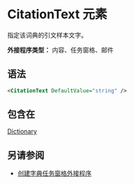 # <a name="citationtext-element"></a>CitationText 元素

指定该词典的引文样本文字。

**外接程序类型：** 内容、任务窗格、邮件

## <a name="syntax"></a>语法

```XML
<CitationText DefaultValue="string" />
```

## <a name="contained-in"></a>包含在

[Dictionary](dictionary.md)

## <a name="see-also"></a>另请参阅

- [创建字典任务窗格外接程序](https://docs.microsoft.com/office/dev/add-ins/word/dictionary-task-pane-add-ins)
